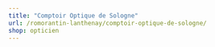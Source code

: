 ```yaml
---
title: "Comptoir Optique de Sologne"
url: /romorantin-lanthenay/comptoir-optique-de-sologne/
shop: opticien
---
```

